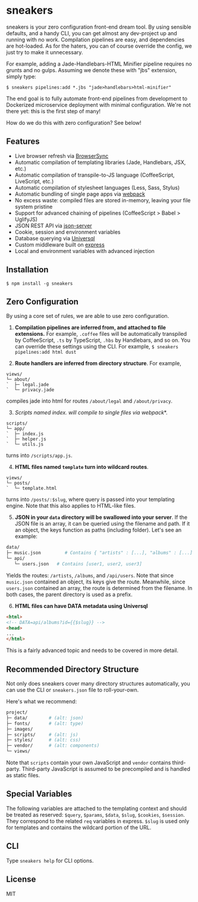 # sneakers

sneakers is your zero configuration front-end dream tool. By using sensible
defaults, and a handy CLI, you can get almost any dev-project up and running
with no work. Compilation pipelines are easy, and dependencies are hot-loaded.
As for the haters, you can of course override the config, we just try to make
it unnecessary.

For example, adding a Jade-Handlebars-HTML Minifier pipeline requires no grunts
and no gulps. Assuming we denote these with "jbs" extension, simply type:

`$ sneakers pipelines:add *.jbs "jade>handlebars>html-minifier"`

The end goal is to fully automate front-end pipelines from development to
Dockerized microservice deployment with minimal configuration. We're not there
yet: this is the first step of many!

How do we do this with zero configuration? See below!


## Features

* Live browser refresh via [BrowserSync](https://github.com/Browsersync/browser-sync)  
* Automatic compilation of templating libraries (Jade, Handlebars, JSX, etc.)  
* Automatic compilation of transpile-to-JS language (CoffeeScript, LiveScript, etc.)  
* Automatic compilation of stylesheet languages (Less, Sass, Stylus)  
* Automatic bundling of single page apps via [webpack](https://github.com/webpack/webpack)
* No excess waste: compiled files are stored in-memory, leaving your file system pristine
* Support for advanced chaining of pipelines (CoffeeScript > Babel > UglifyJS)  
* JSON REST API via [json-server](https://github.com/typicode/json-server)  
* Cookie, session and environment variables  
* Database querying via [Universql](https://github.com/brandoncarl/universql)  
* Custom middleware built on [express](https://github.com/expressjs/express)
* Local and environment variables with advanced injection


## Installation

```
$ npm install -g sneakers
```

## Zero Configuration

By using a core set of rules, we are able to use zero configuration.  

1. **Compilation pipelines are inferred from, and attached to file extensions.**
For example, `.coffee` files will be automatically transpiled by CoffeeScript,
`.ts` by TypeScript, `.hbs` by Handlebars, and so on. You can override these
settings using the CLI. For example, `$ sneakers pipelines:add html dust`

2. **Route handlers are inferred from directory structure**. For example,
  ```
  views/
  └─ about/
  `  ├─ legal.jade
  `  └─ privacy.jade
  ```
  compiles jade into html for routes `/about/legal` and `/about/privacy`.

3. **Scripts named index.* will compile to single files via webpack**.
  ```
  scripts/
  └─ app/
  `  ├─ index.js
  `  ├─ helper.js
  `  └─ utils.js
  ```
  turns into `/scripts/app.js`.

4. **HTML files named `template` turn into wildcard routes**.
  ```
  views/
  └─ posts/
  `  └─ template.html
  ```
  turns into `/posts/:$slug`, where query is passed into your templating engine.
  Note that this also applies to HTML-like files.

5. **JSON in your `data` directory will be swallowed into your server**.
  If the JSON file is an array, it can be queried using the filename and path.
  If it an object, the keys function as paths (including folder). Let's see an example:
  ```bash
  data/
  ├─ music.json         # Contains { "artists" : [...], "albums" : [...] }
  └─ api/
     └─ users.json   # Contains [user1, user2, user3]
  ```
  Yields the routes: `/artists`, `/albums`, and `/api/users`. Note that since
  `music.json` contained an object, its keys give the route. Meanwhile, since
  `users.json` contained an array, the route is determined from the filename. In
  both cases, the parent directory is used as a prefix.

6. **HTML files can have DATA metadata using Universql**
  ```html
  <html>
  <!-- DATA=api/albums?id={{$slug}} -->
  <head>
  ...
  </html>
  ```
  This is a fairly advanced topic and needs to be covered in more detail.

## Recommended Directory Structure

Not only does sneakers cover many directory structures automatically, you can
use the CLI or `sneakers.json` file to roll-your-own.

Here's what we recommend:

```bash
project/
├─ data/        # (alt: json)
├─ fonts/       # (alt: type)
├─ images/
├─ scripts/     # (alt: js)
├─ styles/      # (alt: css)
├─ vendor/      # (alt: components)
└─ views/

```
Note that `scripts` contain your own JavaScript and `vendor` contains third-party.
Third-party JavaScript is assumed to be precompiled and is handled as static files.

## Special Variables

The following variables are attached to the templating context and should be
treated as reserved: `$query`, `$params`, `$data`, `$slug`, `$cookies`, `$session`.
They correspond to the related `req` variables in express. `$slug` is used
only for templates and contains the wildcard portion of the URL.


## CLI

Type `sneakers help` for CLI options.


## License
MIT
